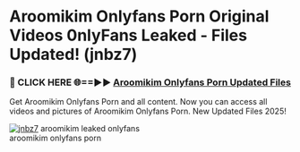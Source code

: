# Aroomikim Onlyfans Porn Original Videos 0nlyFans Leaked - Files Updated! (jnbz7)

<h3>🔴 CLICK HERE 🌐==►► <a href="https://tinyurl.com/x26r9saj" rel="nofollow">Aroomikim Onlyfans Porn Updated Files</a></h3>

Get Aroomikim Onlyfans Porn and all content. Now you can access all videos and pictures of Aroomikim Onlyfans Porn. New Updated Files 2025!

[![jnbz7](https://i.imgur.com/LkgZPqh.gif)](https://tinyurl.com/x26r9saj)
aroomikim leaked onlyfans<br>
aroomikim onlyfans porn